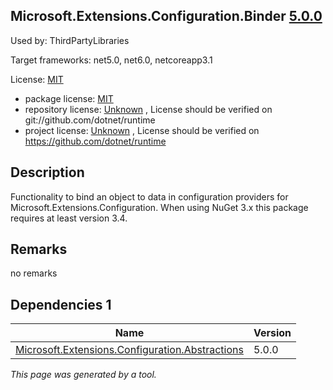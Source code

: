 Microsoft.Extensions.Configuration.Binder [5.0.0](https://www.nuget.org/packages/Microsoft.Extensions.Configuration.Binder/5.0.0)
--------------------

Used by: ThirdPartyLibraries

Target frameworks: net5.0, net6.0, netcoreapp3.1

License: [MIT](../../../../licenses/mit) 

- package license: [MIT](https://licenses.nuget.org/MIT) 
- repository license: [Unknown](git://github.com/dotnet/runtime) , License should be verified on git://github.com/dotnet/runtime
- project license: [Unknown](https://github.com/dotnet/runtime) , License should be verified on https://github.com/dotnet/runtime

Description
-----------
Functionality to bind an object to data in configuration providers for Microsoft.Extensions.Configuration. 
When using NuGet 3.x this package requires at least version 3.4.

Remarks
-----------
no remarks


Dependencies 1
-----------

|Name|Version|
|----------|:----|
|[Microsoft.Extensions.Configuration.Abstractions](../../../../packages/nuget.org/microsoft.extensions.configuration.abstractions/5.0.0)|5.0.0|

*This page was generated by a tool.*